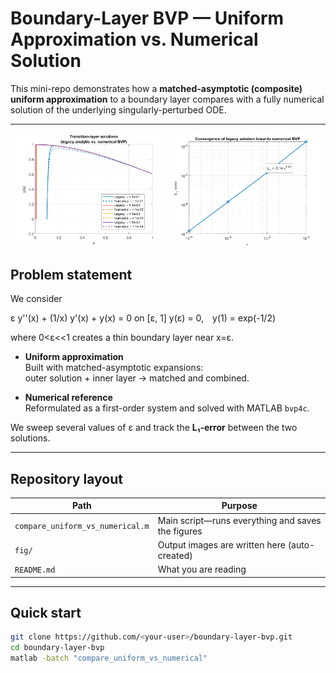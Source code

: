 # Boundary-Layer BVP — Uniform Approximation vs. Numerical Solution

This mini-repo demonstrates how a **matched-asymptotic (composite) uniform
approximation** to a boundary layer compares with a fully numerical
solution of the underlying singularly-perturbed ODE.

---

<p align="center">
  <img src="fig/solutions_vs_numerical.png" alt="Uniform vs numerical solutions" width="48%">
  <img src="fig/L1_error_loglog.png" alt="L1-error convergence" width="48%">
</p>

## Problem statement

We consider  

ε y''(x) + (1/x) y'(x) + y(x) = 0      on  [ε, 1]
y(ε) = 0, y(1) = exp(-1/2)

where 0<ε<<1 creates a thin boundary layer near
x=ε.

* **Uniform approximation**  
  Built with matched-asymptotic expansions:  
  outer solution + inner layer → matched and combined.

* **Numerical reference**  
  Reformulated as a first-order system and solved with MATLAB `bvp4c`.

We sweep several values of ε and track the **L₁-error** between the two
solutions.

---

## Repository layout

| Path               | Purpose                                    |
|--------------------|--------------------------------------------|
| `compare_uniform_vs_numerical.m` | Main script—runs everything and saves the figures |
| `fig/`             | Output images are written here (auto-created) |
| `README.md`        | What you are reading |

---

## Quick start

```bash
git clone https://github.com/<your-user>/boundary-layer-bvp.git
cd boundary-layer-bvp
matlab -batch "compare_uniform_vs_numerical"